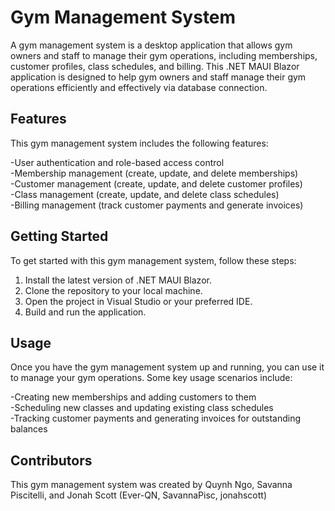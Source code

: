 # Gym Management System

A gym management system is a desktop application that allows gym owners and staff to manage their gym operations, including memberships, customer profiles, class schedules, and billing. This .NET MAUI Blazor application is designed to help gym owners and staff manage their gym operations efficiently and effectively via database connection.

## Features ##

This gym management system includes the following features:

-User authentication and role-based access control <br>
-Membership management (create, update, and delete memberships) <br>
-Customer management (create, update, and delete customer profiles) <br>
-Class management (create, update, and delete class schedules) <br>
-Billing management (track customer payments and generate invoices) <br>

## Getting Started ##

To get started with this gym management system, follow these steps:

1. Install the latest version of .NET MAUI Blazor. <br>
2. Clone the repository to your local machine. <br>
3. Open the project in Visual Studio or your preferred IDE. <br>
4. Build and run the application. <br>

## Usage ##

Once you have the gym management system up and running, you can use it to manage your gym operations. Some key usage scenarios include:

-Creating new memberships and adding customers to them <br>
-Scheduling new classes and updating existing class schedules <br>
-Tracking customer payments and generating invoices for outstanding balances <br>

## Contributors ##

This gym management system was created by Quynh Ngo, Savanna Piscitelli, and Jonah Scott (Ever-QN, SavannaPisc, jonahscott)
